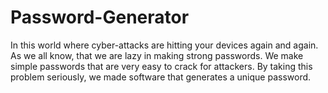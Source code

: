 # Password-Generator
In this world where cyber-attacks are hitting your devices again and again. As we all know, that we are lazy in making strong passwords. We make simple passwords that are very easy to crack for attackers. By taking this problem seriously, we made software that generates a unique password.
